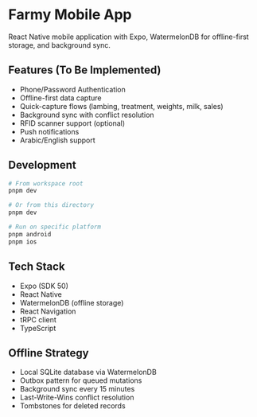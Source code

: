# Farmy Mobile App

React Native mobile application with Expo, WatermelonDB for offline-first storage, and background sync.

## Features (To Be Implemented)

- Phone/Password Authentication
- Offline-first data capture
- Quick-capture flows (lambing, treatment, weights, milk, sales)
- Background sync with conflict resolution
- RFID scanner support (optional)
- Push notifications
- Arabic/English support

## Development

```bash
# From workspace root
pnpm dev

# Or from this directory
pnpm dev

# Run on specific platform
pnpm android
pnpm ios
```

## Tech Stack

- Expo (SDK 50)
- React Native
- WatermelonDB (offline storage)
- React Navigation
- tRPC client
- TypeScript

## Offline Strategy

- Local SQLite database via WatermelonDB
- Outbox pattern for queued mutations
- Background sync every 15 minutes
- Last-Write-Wins conflict resolution
- Tombstones for deleted records

